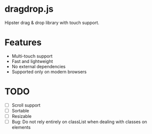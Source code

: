 dragdrop.js
===========

Hipster drag &amp; drop library with touch support.

Features
========

* Multi-touch support
* Fast and lightweight
* No external dependencies
* Supported only on modern browsers

TODO
====

- [ ] Scroll support
- [ ] Sortable
- [ ] Resizable
- [ ] Bug: Do not rely entirely on classList when dealing with classes on elements

